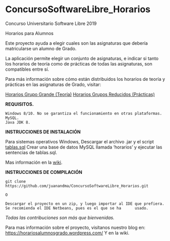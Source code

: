 # ConcursoSoftwareLibre_Horarios
Concurso Universitario Software Libre 2019

Horarios para Alumnos


Este proyecto ayuda a elegir cuales son las asignaturas que debería matricularse un alumno de Grado.

La aplicación permite elegir un conjunto de asignaturas, e indicar si tanto los horarios de teoría como de prácticas de todas las asignaturas, son compatibles entre sí.

Para más información sobre cómo están distribuidos los horarios de teoría y prácticas en las asignaturas de Grado, visitar:

[Horarios Grupo Grande (Teoría)](https://www.uhu.es/etsi/simplesml/www/Horario/xml/plantilla_xml_horarios_1.php?tit=2&year=2018)
[Horarios Grupos Reducidos (Prácticas)](http://www.uhu.es/etsi/informacion-academica/informacion-comun-todos-los-titulos/horarios-2/horarios-de-grupos-reducidos-curso-2018-19/?tit=2)

**REQUISITOS.**

	Windows 8/10. No se garantiza el funcionamiento en otras plataformas.
	MySQL.
	Java JDK 8.

**INSTRUCCIONES DE INSTALACIÓN**

Para sistemas operativos Windows, 
Descargar el archivo .jar y el script [tablas.sql](https://github.com/juanandma/ConcursoSoftwareLibre_Horarios/blob/master/src/main/resources/tablas.sql)
Crear una base de datos MySQL llamada ‘horarios’ y ejecutar las sentencias de tablas.sql.
	
Mas información en la [wiki](https://github.com/juanandma/ConcursoSoftwareLibre_Horarios/wiki/Instalaci%C3%B3n).

**INSTRUCCIONES DE COMPILACIÓN**

	git clone https://github.com/juanandma/ConcursoSoftwareLibre_Horarios.git

	O

	Descargar el proyecto en un zip, y luego importar al IDE que prefiera. Se recomienda el IDE Netbeans, pues es el que se ha 		usado.

*Todas las contribuciones son más que bienvenidas.*

Para mas información sobre el proyecto, visítanos nuestro blog en: https://horariosalumnosgrado.wordpress.com/
Y en la wiki.

